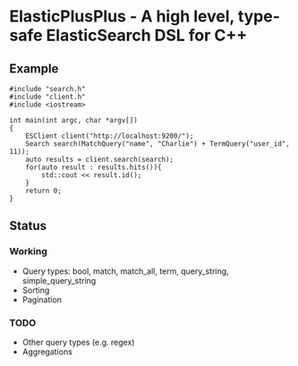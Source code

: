 # ElasticPlusPlus - A high level, type-safe ElasticSearch DSL for C++

## Example
```
#include "search.h"
#include "client.h"
#include <iostream>

int main(int argc, char *argv[])
{
    ESClient client("http://localhost:9200/");
    Search search(MatchQuery("name", "Charlie") + TermQuery("user_id", 11));
    auto results = client.search(search);
    for(auto result : results.hits()){
        std::cout << result.id();
    }
    return 0;
}
```


## Status
### Working
* Query types: bool, match, match_all, term, query_string, simple_query_string
* Sorting
* Pagination

### TODO
* Other query types (e.g. regex)
* Aggregations



